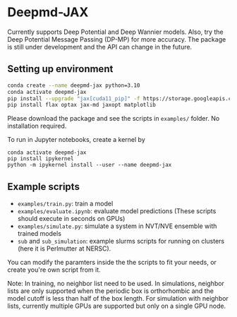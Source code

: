# Deepmd-JAX

Currently supports Deep Potential and Deep Wannier models.  Also, try the Deep Potential Message Passing (DP-MP) for more accuracy. The package is still under development and the API can change in the future.

## Setting up environment
```bash
conda create --name deepmd-jax python=3.10
conda activate deepmd-jax 
pip install --upgrade "jax[cuda11_pip]" -f https://storage.googleapis.com/jax-releases/jax_cuda_releases.html
pip install flax optax jax-md jaxopt matplotlib
```
Please download the package and see the scripts in `examples/` folder. No installation required. 

To run in Jupyter notebooks, create a kernel by
```
conda activate deepmd-jax 
pip install ipykernel
python -m ipykernel install --user --name deepmd-jax
```

## Example scripts
- `examples/train.py`: train a model
- `examples/evaluate.ipynb`: evaluate model predictions (These scripts should execute in seconds on GPUs)
- `examples/simulate.py`: simulate a system in NVT/NVE ensemble with trained models
- `sub` and `sub_simulation`: example slurms scripts for running on clusters (here it is Perlmutter at NERSC).

You can modify the paramters inside the the scripts to fit your needs, or create you're own script from it.

Note: In training, no neighbor list need to be used. In simulations, neighbor lists are only supported when the periodic box is orthorhombic and the model cutoff is less than half of the box length. For simulation with neighbor lists, currently multiple GPUs are supported but only on a single GPU node.